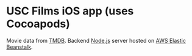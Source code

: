 # USC Films iOS app (uses Cocoapods)
Movie data from [TMDB](https://www.themoviedb.org/?language=en-US). Backend [Node.js](https://nodejs.org/en/) server hosted on [AWS Elastic Beanstalk](https://aws.amazon.com/elasticbeanstalk/).



